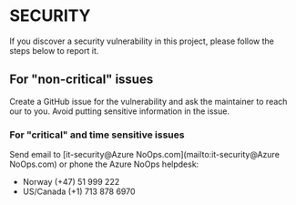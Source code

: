 # SECURITY

If you discover a security vulnerability in this project, please follow the steps below to report it.

## For "non-critical" issues

Create a GitHub issue for the vulnerability and ask the maintainer to reach our to you. Avoid putting sensitive information in the issue.

### For "critical" and time sensitive issues

Send email to [it-security@Azure NoOps.com](mailto:it-security@Azure NoOps.com) or​ phone the Azure NoOps helpdesk:

- Norway (+47) 51 999 222
- US/Canada (+1) 713 878 6970
